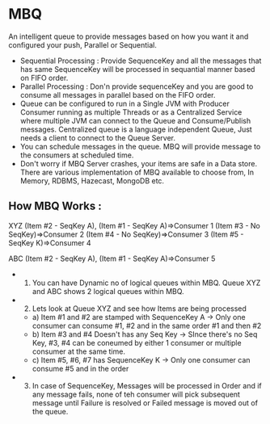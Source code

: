 # MBQ
An intelligent queue to provide messages based on how you want it and configured your push, Parallel or Sequential.
* Sequential Processing : Provide SequenceKey and all the messages that has same SequenceKey will be processed in sequantial manner based on FIFO order.
* Parallel Processing : Don'n provide sequenceKey and you are good to consume all messages in parallel based on the FIFO order. 
* Queue can be configured to run in a Single JVM with Producer Consumer running as multiple Threads or as a Centralized Service where multiple JVM can connect to the Queue and Consume/Publish messages. Centralized queue is a language independent Queue, Just needs a client to connect to the Queue Server. 
* You can schedule messages in the queue. MBQ will provide message to the consumers at scheduled time.
* Don't worry if MBQ Server crashes, your items are safe in a Data store. There are various implementation of MBQ available to choose from, In Memory, RDBMS, Hazecast, MongoDB etc.


## How MBQ Works :

XYZ
(Item #2 - SeqKey A), (Item #1 - SeqKey A)=>Consumer 1
                     (Item #3 - No SeqKey)=>Consumer 2
                     (Item #4 - No SeqKey)=>Consumer 3
                      (Item #5 - SeqKey K)=>Consumer 4
 
 ABC
 (Item #2 - SeqKey A), (Item #1 - SeqKey A)=>Consumer 5

* 1. You can have Dynamic no of logical queues within MBQ. Queue XYZ and ABC shows 2 logical queues within MBQ. 
* 2. Lets look at Queue XYZ and see how Items are being processed 
  * a) Item #1 and #2 are stamped with SequenceKey A  -> Only one consumer can consume #1, #2 and in the same order #1 and then #2
  * b) Item #3 and #4 Doesn't has any Seq Key -> SInce there's no Seq Key, #3, #4 can be coneumed by either 1 consumer or multiple consumer at the same time. 
  * c) Item #5, #6, #7 has SequenceKey K -> Only one consumer can consume #5 and in the order
  
* 3. In case of SequenceKey, Messages will be processed in Order and if any message fails, none of teh consumer will pick subsequent message until Failure is resolved or Failed message is moved out of the queue. 

